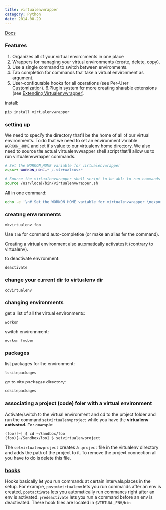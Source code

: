 ```yaml
---
title: virtualenvwrapper
category: Python
date: 2014-08-29
---
```


[Docs](http://virtualenvwrapper.readthedocs.org/en/latest/)

### Features

1. Organizes all of your virtual environments in one place.
2. Wrappers for managing your virtual environments (create, delete, copy).
3. Use a single command to switch between environments.
4. Tab completion for commands that take a virtual environment as argument.
5. User-configurable hooks for all operations (see [Per-User Customization](http://virtualenvwrapper.readthedocs.org/en/latest/scripts.html#scripts)).
6.Plugin system for more creating sharable extensions (see [Extending Virtualenvwrapper](http://virtualenvwrapper.readthedocs.org/en/latest/plugins.html#plugins)).

install:

```bash
pip install virtualenvwrapper
```

### setting up
We need to specify the directory that'll be the home of all of our virtual environments. To do that we need to set an environment variable `WORKON_HOME` and set it's value to our virtualenv home directory. We also need to source the actual virtualenvwrapper shell script that'll allow us to run virtualenvwrapper commands.

```bash
# Set the WORKON_HOME variable for virtualenvwrapper
export WORKON_HOME="~/.virtualenvs"

# Source the virtualenvwrapper shell script to be able to run commands
source /usr/local/bin/virtualenvwrapper.sh
```

All in one command:

```bash
echo -e '\n# Set the WORKON_HOME variable for virtualenvwrapper \nexport WORKON_HOME="~/.virtualenvs"' >> ~/.bash_profile && echo -e '\n# Source the virtualenvwrapper shell script to be able to run commands \nsource /usr/local/bin/virtualenvwrapper.sh' >> ~/.bash_profile && source ~/.bash_profile
```

### creating environments

	mkvirtualenv foo
    
Use `tab` for command auto-completion (or make an alias for the command).

Creating a virtual environment also automatically activates it (contrary to virtualenv).

to deactivate environment:

	deactivate

### change your current dir to virtualenv dir

	cdvirtualenv
    
    
### changing environments

get a list of all the virtual environments:
	
    workon

switch environnment:

	workon foobar
    
### packages
list packages for the environment:

	lssitepackages
    
go to site packages directory:

	cdsitepackages
    
    
### associating a project (code) foler with a virtual environment

Activate/switch to the virtual environment and cd to the project folder and run the command `setvirtualenvproject` while you have the **virtualenv activated**. For example:

	(foo)[~] $ cd ~/Sandbox/foo
    (foo)[~/Sandbox/foo] $ setvirtualenvproject

The `setvirtualenvproject` creates a `.project` file in the virtualenv directory and adds the path of the project to it. To remove the project connection all you have to do is delete this file.


### [hooks](http://virtualenvwrapper.readthedocs.org/en/latest/scripts.html#scripts)

Hooks basically let you run commands at certain intervals/places in the setup.
For example, `postmkvirtualenv` lets you run commands after an env is created, `postactivate` lets you automatically run commands right after an env is activated. `predeactivate` lets you run a command before an env is deactivated. These hook files are located in `$VIRTUAL_ENV/bin`
